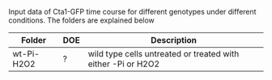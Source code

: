 Input data of Cta1-GFP time course for different genotypes under different conditions. The folders are explained below

| Folder | DOE | Description |
|--------|-----|-------------|
| wt-Pi-H2O2 | ? | wild type cells untreated or treated with either -Pi or H2O2 |
